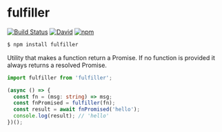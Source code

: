 # fulfiller

[![Build Status](https://travis-ci.org/gagle/fulfiller.svg?branch=master)](https://travis-ci.org/gagle/fulfiller)
[![David](https://img.shields.io/david/gagle/fulfiller.svg)](https://david-dm.org/gagle/fulfiller)
[![npm](https://img.shields.io/npm/dm/fulfiller.svg)](https://www.npmjs.com/package/fulfiller)

```bash
$ npm install fulfiller
```

Utility that makes a function return a Promise. If no function is provided it always returns a resolved Promise.

```typescript
import fulfiller from 'fulfiller';

(async () => {
  const fn = (msg: string) => msg;
  const fnPromised = fulfiller(fn);
  const result = await fnPromised('hello');
  console.log(result); // 'hello'
})();
```
